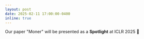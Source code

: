 ```yaml
---
layout: post
date: 2025-02-11 17:00:00-0400
inline: true
---
```


Our paper "Moner" will be presented as a **Spotlight** at ICLR 2025 :tada:
